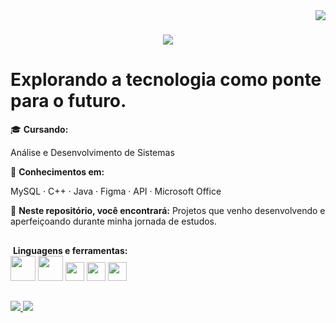 <img align="right" src="https://visitor-badge.laobi.icu/badge?page_id=RenallyLSilva" />

<h1 align="center">
    <img src="https://readme-typing-svg.herokuapp.com/?font=Righteous&size=35&center=true&vCenter=true&width=500&height=70&duration=4000&lines=Olá+Pessoal!+👋🏽;+Meu+nome+é+Renally+Silva!;&color=9B59B6" />
</h1>

# Explorando a tecnologia como ponte para o futuro.

🎓 **Cursando:** 

Análise e Desenvolvimento de Sistemas

📌 **Conhecimentos em:**  

MySQL · C++ · Java · Figma · API · Microsoft Office

📌 **Neste repositório, você encontrará:**
Projetos que venho desenvolvendo e aperfeiçoando durante minha jornada de estudos.


## 
<div>
&nbsp;<strong>Linguagens e ferramentas:</strong><br/>
<img height="40" src="https://cdn.jsdelivr.net/gh/devicons/devicon@latest/icons/java/java-original-wordmark.svg" />
<img height="40" src="https://cdn.jsdelivr.net/gh/devicons/devicon@latest/icons/mysql/mysql-original-wordmark.svg" />
<img height="30" src="https://cdn.jsdelivr.net/gh/devicons/devicon@latest/icons/cplusplus/cplusplus-plain.svg" />  
<img height="30" src="https://cdn.jsdelivr.net/gh/devicons/devicon@latest/icons/figma/figma-original.svg" />
<img height="30" src="https://cdn.jsdelivr.net/gh/devicons/devicon@latest/icons/postman/postman-original.svg" />
</div>

##
<div>
 <a href="https://www.linkedin.com/in/renally-silva-088089239/" target="_blank">
   <img src="https://img.shields.io/badge/-LinkedIn-%230077B5?style=for-the-badge&logo=linkedin&logoColor=white">
 </a> 
 <a href="mailto:renallylaryssa1@gmail.com">
   <img src="https://img.shields.io/badge/-Gmail-%23D14836?style=for-the-badge&logo=gmail&logoColor=white">
 </a>
</div>
